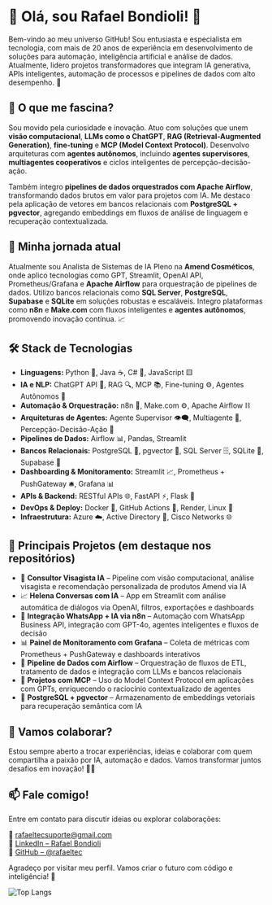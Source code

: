 # 👋 Olá, sou Rafael Bondioli! 🚀

Bem-vindo ao meu universo GitHub! Sou entusiasta e especialista em tecnologia, com mais de 20 anos de experiência em desenvolvimento de soluções para automação, inteligência artificial e análise de dados. Atualmente, lidero projetos transformadores que integram IA generativa, APIs inteligentes, automação de processos e pipelines de dados com alto desempenho. 🌟

## 👀 O que me fascina?
Sou movido pela curiosidade e inovação. Atuo com soluções que unem **visão computacional**, **LLMs como o ChatGPT**, **RAG (Retrieval-Augmented Generation)**, **fine-tuning** e **MCP (Model Context Protocol)**. Desenvolvo arquiteturas com **agentes autônomos**, incluindo **agentes supervisores**, **multiagentes cooperativos** e ciclos inteligentes de percepção-decisão-ação.

Também integro **pipelines de dados orquestrados com Apache Airflow**, transformando dados brutos em valor para projetos com IA. Me destaco pela aplicação de vetores em bancos relacionais com **PostgreSQL + pgvector**, agregando embeddings em fluxos de análise de linguagem e recuperação contextualizada.

## 🌱 Minha jornada atual
Atualmente sou Analista de Sistemas de IA Pleno na **Amend Cosméticos**, onde aplico tecnologias como GPT, Streamlit, OpenAI API, Prometheus/Grafana e **Apache Airflow** para orquestração de pipelines de dados. Utilizo bancos relacionais como **SQL Server**, **PostgreSQL**, **Supabase** e **SQLite** em soluções robustas e escaláveis. Integro plataformas como **n8n** e **Make.com** com fluxos inteligentes e **agentes autônomos**, promovendo inovação contínua. 📈

## 🛠️ Stack de Tecnologias

- **Linguagens:** Python 🐍, Java ☕, C# 🔵, JavaScript 🟨  
- **IA e NLP:** ChatGPT API 🤖, RAG 🔍, MCP 📚, Fine-tuning ⚙️, Agentes Autônomos 🤝  
- **Automação & Orquestração:** n8n 🔁, Make.com ⚙️, Apache Airflow ⛓️  
- **Arquiteturas de Agentes:** Agente Supervisor 👁️‍🗨️, Multiagente 🔄, Percepção-Decisão-Ação 🧠  
- **Pipelines de Dados:** Airflow 📊, Pandas, Streamlit  
- **Bancos Relacionais:** PostgreSQL 🐘, pgvector 📐, SQL Server 🗄️, SQLite 🧩, Supabase 🔷  
- **Dashboarding & Monitoramento:** Streamlit 📈, Prometheus + PushGateway 🛎️, Grafana 📊  
- **APIs & Backend:** RESTful APIs 🌐, FastAPI ⚡, Flask 🍶  
- **DevOps & Deploy:** Docker 🐳, GitHub Actions 🔁, Render, Linux 🐧  
- **Infraestrutura:** Azure ☁️, Active Directory 📂, Cisco Networks 🌐  

## 💼 Principais Projetos (em destaque nos repositórios)

- 🧠 **Consultor Visagista IA** – Pipeline com visão computacional, análise visagista e recomendação personalizada de produtos Amend via IA  
- 📈 **Helena Conversas com IA** – App em Streamlit com análise automática de diálogos via OpenAI, filtros, exportações e dashboards  
- 🔁 **Integração WhatsApp + IA via n8n** – Automação com WhatsApp Business API, integração com GPT-4o, agentes inteligentes e fluxos de decisão  
- 📊 **Painel de Monitoramento com Grafana** – Coleta de métricas com Prometheus + PushGateway e dashboards interativos  
- 🧬 **Pipeline de Dados com Airflow** – Orquestração de fluxos de ETL, tratamento de dados e integração com LLMs e bancos relacionais  
- 🧠 **Projetos com MCP** – Uso do Model Context Protocol em aplicações com GPTs, enriquecendo o raciocínio contextualizado de agentes  
- 🧮 **PostgreSQL + pgvector** – Armazenamento de embeddings vetoriais para recuperação semântica com IA  

## 💞️ Vamos colaborar?
Estou sempre aberto a trocar experiências, ideias e colaborar com quem compartilha a paixão por IA, automação e dados. Vamos transformar juntos desafios em inovação! 🎩✨

## 📫 Fale comigo!
Entre em contato para discutir ideias ou explorar colaborações:

📧 [rafaeltecsuporte@gmail.com](mailto:rafaeltecsuporte@gmail.com)  
🔗 [LinkedIn – Rafael Bondioli](https://www.linkedin.com/in/rafael-bondioli-98069215/)  
🐙 [GitHub – @rafaeltec](https://github.com/rafaeltec)

Agradeço por visitar meu perfil. Vamos criar o futuro com código e inteligência! 🚀

![Top Langs](https://github-readme-stats.vercel.app/api/top-langs/?username=rafaeltec&layout=compact&theme=dark)


